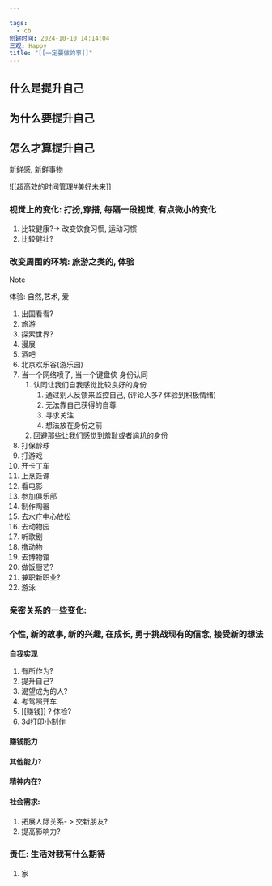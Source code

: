 ```yaml
---

tags:
  - cb
创建时间: 2024-10-10 14:14:04
三观: Happy
title: "[[一定要做的事]]"
---
```

## 什么是提升自己
## 为什么要提升自己


##  怎么才算提升自己
新鲜感, 新鲜事物

![[超高效的时间管理#美好未来]]


###  视觉上的变化: 打扮,穿搭, 每隔一段视觉, 有点微小的变化
1. 比较健康?-> 改变饮食习惯, 运动习惯
2. 比较健壮? 

### 改变周围的环境: 旅游之类的, 体验

> [!note] 
> 体验: 自然,艺术, 爱


1. 出国看看?
2.  旅游
3. 探索世界?
4. 漫展
5. 酒吧
6. 北京欢乐谷(游乐园)
7. 当一个网络喷子, 当一个键盘侠   身份认同
	1. 认同让我们自我感觉比较良好的身份
		1. 通过别人反馈来监控自己, (评论人多? 体验到积极情绪)
		2. 无法靠自己获得的自尊
		3. 寻求关注
		4. 想法放在身份之前
	2. 回避那些让我们感觉到羞耻或者尴尬的身份
8.  打保龄球
9. 打游戏
10. 开卡丁车
11. 上烹饪课
12. 看电影
13. 参加俱乐部
14. 制作陶器
15. 去水疗中心放松
16. 去动物园
17. 听歌剧
18. 撸动物
19. 去博物馆
20.  做饭厨艺?
21. 兼职新职业? 
22. 游泳

### 亲密关系的一些变化: 


### 个性, 新的故事, 新的兴趣, 在成长, 勇于挑战现有的信念, 接受新的想法

**自我实现**
1. 有所作为? 
2. 提升自己? 
3. 渴望成为的人? 
5. 考驾照开车
6. [[赚钱]] ? 体检? 
7. 3d打印小制作


#### 赚钱能力

#### 其他能力? 

#### 精神内在? 

#### **社会需求**:
1. 拓展人际关系- > 交新朋友? 
2. 提高影响力? 

### 责任: 生活对我有什么期待
1. 家






